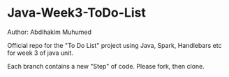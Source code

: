 # Java-Week3-ToDo-List

Author: Abdihakim Muhumed

Official repo for the "To Do List" project using Java, Spark, Handlebars etc for week 3 of java unit.

Each branch contains a new "Step" of code. Please fork, then clone.
